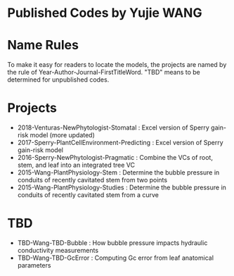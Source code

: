 # Published Codes by Yujie WANG

# Name Rules
To make it easy for readers to locate the models, the projects are named by the rule of Year-Author-Journal-FirstTitleWord. "TBD" means to be determined for unpublished codes.

# Projects
* 2018-Venturas-NewPhytologist-Stomatal : Excel version of Sperry gain-risk model (more updated)
* 2017-Sperry-PlantCellEnvironment-Predicting : Excel version of Sperry gain-risk model
* 2016-Sperry-NewPhytologist-Pragmatic : Combine the VCs of root, stem, and leaf into an integrated tree VC
* 2015-Wang-PlantPhysiology-Stem : Determine the bubble pressure in conduits of recently cavitated stem from two points
* 2015-Wang-PlantPhysiology-Studies : Determine the bubble pressure in conduits of recently cavitated stem from a curve

# TBD
* TBD-Wang-TBD-Bubble : How bubble pressure impacts hydraulic conductivity measurements
* TBD-Wang-TBD-GcError : Computing Gc error from leaf anatomical parameters
